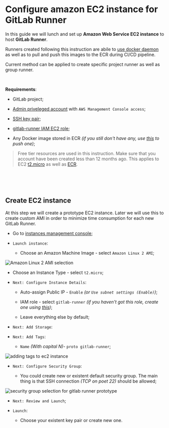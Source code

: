 # Configure amazon EC2 instance for GitLab Runner

In this guide we will lunch and set up **Amazon Web Service EC2 instance** to host **GitLab Runner**.

Runners created following this instruction are abile to [use docker daemon](https://docs.gitlab.com/ee/ci/docker/using_docker_build.html) as well as to pull and push this images to the ECR during CI/CD pipeline.

Current method can be applied to create specific project runner as well as group runner.

<br>

**Requirements**:

- GitLab project;

- [Admin priveleged account](https://github.com/tikhoplav/aws-gitlab-cicd/blob/master/aws-admin-iam.md) with `AWS Management Console access`;

- [SSH key pair](https://github.com/tikhoplav/aws-gitlab-cicd/blob/master/aws-ssh-key-pair.md);

- [gitlab-runner IAM EC2 role](https://github.com/tikhoplav/aws-gitlab-cicd/blob/master/gitlab-runner-iam-ec2-role.md);

- Any Docker image stored in ECR *(if you still don't have any, use [this](https://github.com/tikhoplav/aws-gitlab-cicd/blob/master/awscli-ecr-push-image.md) to push one)*;

> Free tier resources are used in this instruction. Make sure that you account have been created less than 12 months ago. This applies to EC2 [t2.micro](https://aws.amazon.com/free/?all-free-tier.sort-by=item.additionalFields.SortRank&all-free-tier.sort-order=asc&all-free-tier.q=t2.micro&all-free-tier.q_operator=AND) as well as [ECR](https://aws.amazon.com/ecr/pricing/).

<br><br><br>

## Create EC2 instance

At this step we will create a prototype EC2 instance. Later we will use this to create custom AMI in order to minimize time consumption for each new GitLab Runner.

- Go to [instances management console](https://console.aws.amazon.com/ec2/v2/home?#Instances);

- `Launch instance`:

  - Choose an Amazon Machine Image - select `Amazon Linux 2 AMI`;

![Amazon Linux 2 AMI selection](https://user-images.githubusercontent.com/62797411/78602731-9b3e5080-785f-11ea-9d84-835ff5803312.png)

  - Choose an Instance Type - select `t2.micro`;

- `Next: Configure Instance Details`:

  - Auto-assign Public IP - `Enable` *(or `Use subnet settings (Enable)`)*;

  - IAM role - select `gitlab-runner` *(if you haven't got this role, create one using [this](https://github.com/tikhoplav/aws-gitlab-cicd/blob/master/gitlab-runner-iam-ec2-role.md))*;

  - Leave everything else by default;

- `Next: Add Storage`:

- `Next: Add Tags`:

  - `Name` *(With capital N)*- `proto gitlab-runner`;

![adding tags to ec2 instance](https://user-images.githubusercontent.com/62797411/78602242-c96f6080-785e-11ea-962b-90a0b4b09a6a.png)

- `Next: Configure Security Group`:

  - You could create new or existent default security group. The main thing is that SSH connection *(TCP on poet 22)* should be allowed;

![security group selection for gitlab runner prototype](https://user-images.githubusercontent.com/62797411/78607429-b44aff80-7867-11ea-91a1-d900204de120.png)

- `Next: Review and Launch`;

- `Launch`:

  - Choose your existent key pair or create new one.

<br><br><br>